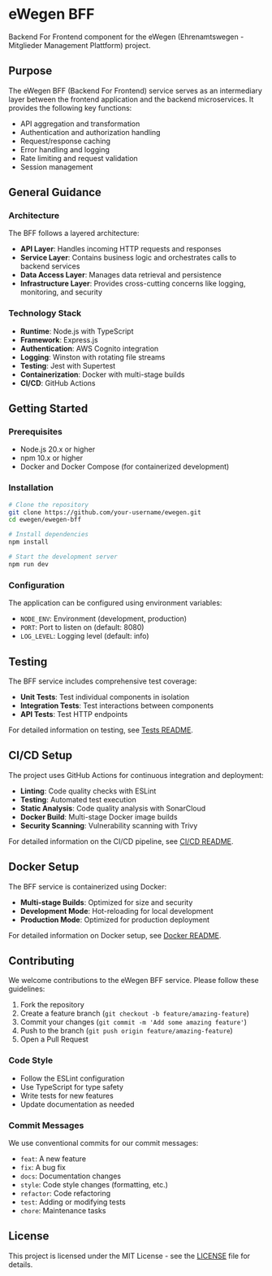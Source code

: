 # eWegen BFF

Backend For Frontend component for the eWegen (Ehrenamtswegen - Mitglieder Management Plattform) project.

## Purpose

The eWegen BFF (Backend For Frontend) service serves as an intermediary layer between the frontend application and the backend microservices. It provides the following key functions:

- API aggregation and transformation
- Authentication and authorization handling
- Request/response caching
- Error handling and logging
- Rate limiting and request validation
- Session management

## General Guidance

### Architecture

The BFF follows a layered architecture:

- **API Layer**: Handles incoming HTTP requests and responses
- **Service Layer**: Contains business logic and orchestrates calls to backend services
- **Data Access Layer**: Manages data retrieval and persistence
- **Infrastructure Layer**: Provides cross-cutting concerns like logging, monitoring, and security

### Technology Stack

- **Runtime**: Node.js with TypeScript
- **Framework**: Express.js
- **Authentication**: AWS Cognito integration
- **Logging**: Winston with rotating file streams
- **Testing**: Jest with Supertest
- **Containerization**: Docker with multi-stage builds
- **CI/CD**: GitHub Actions

## Getting Started

### Prerequisites

- Node.js 20.x or higher
- npm 10.x or higher
- Docker and Docker Compose (for containerized development)

### Installation

```bash
# Clone the repository
git clone https://github.com/your-username/ewegen.git
cd ewegen/ewegen-bff

# Install dependencies
npm install

# Start the development server
npm run dev
```

### Configuration

The application can be configured using environment variables:

- `NODE_ENV`: Environment (development, production)
- `PORT`: Port to listen on (default: 8080)
- `LOG_LEVEL`: Logging level (default: info)

## Testing

The BFF service includes comprehensive test coverage:

- **Unit Tests**: Test individual components in isolation
- **Integration Tests**: Test interactions between components
- **API Tests**: Test HTTP endpoints

For detailed information on testing, see [Tests README](./tests/README.md).

## CI/CD Setup

The project uses GitHub Actions for continuous integration and deployment:

- **Linting**: Code quality checks with ESLint
- **Testing**: Automated test execution
- **Static Analysis**: Code quality analysis with SonarCloud
- **Docker Build**: Multi-stage Docker image builds
- **Security Scanning**: Vulnerability scanning with Trivy

For detailed information on the CI/CD pipeline, see [CI/CD README](./.github/workflows/README.md).

## Docker Setup

The BFF service is containerized using Docker:

- **Multi-stage Builds**: Optimized for size and security
- **Development Mode**: Hot-reloading for local development
- **Production Mode**: Optimized for production deployment

For detailed information on Docker setup, see [Docker README](./DOCKER.md).

## Contributing

We welcome contributions to the eWegen BFF service. Please follow these guidelines:

1. Fork the repository
2. Create a feature branch (`git checkout -b feature/amazing-feature`)
3. Commit your changes (`git commit -m 'Add some amazing feature'`)
4. Push to the branch (`git push origin feature/amazing-feature`)
5. Open a Pull Request

### Code Style

- Follow the ESLint configuration
- Use TypeScript for type safety
- Write tests for new features
- Update documentation as needed

### Commit Messages

We use conventional commits for our commit messages:

- `feat`: A new feature
- `fix`: A bug fix
- `docs`: Documentation changes
- `style`: Code style changes (formatting, etc.)
- `refactor`: Code refactoring
- `test`: Adding or modifying tests
- `chore`: Maintenance tasks

## License

This project is licensed under the MIT License - see the [LICENSE](./LICENSE) file for details.

